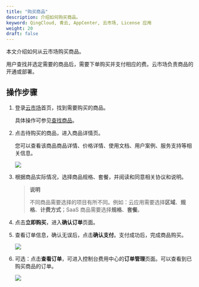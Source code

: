 ```yaml
---
title: "购买商品"
description: 介绍如何购买商品。
keyword: QingCloud, 青云, AppCenter, 云市场, License 应用
weight: 20
draft: false
---
```


本文介绍如何从云市场购买商品。

用户查找并选定需要的商品后，需要下单购买并支付相应的费。云市场负责商品的开通或部署。

## 操作步骤

1. 登录[云市场](https://marketplace.qingcloud.com/)首页，找到需要购买的商品。

   具体操作可参见[查找商品](../../10_find_app/)。

2. 点击待购买的商品，进入商品详情页。

   您可以查看该商品商品详情、价格详情、使用文档、用户案例、服务支持等相关信息。

   <img src="../../_images/um_purchase_license_1.png" />

3. 根据商品实际情况，选择商品规格、套餐，并阅读和同意相关协议和说明。

   

   > **说明**
   >
   > 不同商品需要选择的项目有所不同。例如：云应用需要选择**区域**、**规格**、**计费方式**；SaaS 商品需要选择**规格**、**套餐**。

4. 点击**立即购买**，进入**确认订单**页面。

5. 查看订单信息，确认无误后，点击**确认支付**。支付成功后，完成商品购买。

   <img src="../../_images/um_purchase_license_2.png" />

6. 可选：点击**查看订单**，可进入控制台费用中心的**订单管理**页面。可以查看到已购买商品的订单。

   <img src="../../_images/um_purchase_goods_success.png" />

